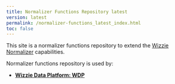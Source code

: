 ```yaml
---
title: Normalizer Functions Repository latest
version: latest
permalink: /normalizer-functions_latest_index.html
toc: false
---
```


This site is a normalizer functions repository to extend the [Wizzie Normalizer](https://wizzie-io.github.io/normalizer/) capabilities.

Normalizer functions repository is used by:

* **[Wizzie Data Platform: WDP](https://wizzie.io/what-is-wizzie/#platform)**
